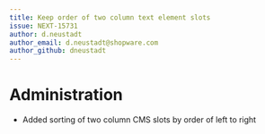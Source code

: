 ```yaml
---
title: Keep order of two column text element slots
issue: NEXT-15731
author: d.neustadt
author_email: d.neustadt@shopware.com 
author_github: dneustadt
---
```

# Administration
* Added sorting of two column CMS slots by order of left to right
